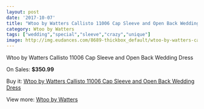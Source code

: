 ```yaml
---
layout: post
date: '2017-10-07'
title: "Wtoo by Watters Callisto 11006 Cap Sleeve and Open Back Wedding Dress"
category: Wtoo by Watters
tags: ["wedding","special","sleeve","crazy","unique"]
image: http://img.eudances.com/8689-thickbox_default/wtoo-by-watters-callisto-11006-cap-sleeve-and-open-back-wedding-dress.jpg
---
```

Wtoo by Watters Callisto 11006 Cap Sleeve and Open Back Wedding Dress

On Sales: **$350.99**
<a href="https://www.eudances.com/en/wtoo-by-watters/2940-wtoo-by-watters-callisto-11006-cap-sleeve-and-open-back-wedding-dress.html"><amp-img layout="responsive" width="600" height="600" src="//img.eudances.com/8689-thickbox_default/wtoo-by-watters-callisto-11006-cap-sleeve-and-open-back-wedding-dress.jpg" alt="Wtoo by Watters Callisto 11006 Cap Sleeve and Open Back Wedding Dress 0" /></a>
<a href="https://www.eudances.com/en/wtoo-by-watters/2940-wtoo-by-watters-callisto-11006-cap-sleeve-and-open-back-wedding-dress.html"><amp-img layout="responsive" width="600" height="600" src="//img.eudances.com/8691-thickbox_default/wtoo-by-watters-callisto-11006-cap-sleeve-and-open-back-wedding-dress.jpg" alt="Wtoo by Watters Callisto 11006 Cap Sleeve and Open Back Wedding Dress 1" /></a>
<a href="https://www.eudances.com/en/wtoo-by-watters/2940-wtoo-by-watters-callisto-11006-cap-sleeve-and-open-back-wedding-dress.html"><amp-img layout="responsive" width="600" height="600" src="//img.eudances.com/8690-thickbox_default/wtoo-by-watters-callisto-11006-cap-sleeve-and-open-back-wedding-dress.jpg" alt="Wtoo by Watters Callisto 11006 Cap Sleeve and Open Back Wedding Dress 2" /></a>

Buy it: [Wtoo by Watters Callisto 11006 Cap Sleeve and Open Back Wedding Dress](https://www.eudances.com/en/wtoo-by-watters/2940-wtoo-by-watters-callisto-11006-cap-sleeve-and-open-back-wedding-dress.html "Wtoo by Watters Callisto 11006 Cap Sleeve and Open Back Wedding Dress")

View more: [Wtoo by Watters](https://www.eudances.com/en/49-wtoo-by-watters "Wtoo by Watters")